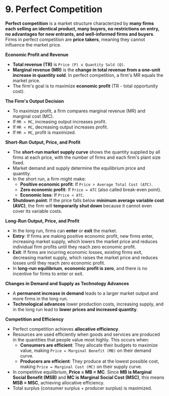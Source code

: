 # 9. Perfect Competition

**Perfect competition** is a market structure characterized by **many firms each selling an identical product, many buyers, no restrictions on entry, no advantages for new entrants, and well-informed firms and buyers**. Firms in perfect competition are **price takers**, meaning they cannot influence the market price.

**Economic Profit and Revenue**

- **Total revenue (TR)** is `Price (P) x Quantity Sold (Q)`.
- **Marginal revenue (MR)** is the **change in total revenue from a one-unit increase in quantity sold**. In perfect competition, a firm's MR equals the market price.
- The firm's goal is to maximize **economic profit** (TR - total opportunity cost).

**The Firm's Output Decision**

- To maximize profit, a firm compares marginal revenue (MR) and marginal cost (MC).
- If `MR > MC`, increasing output increases profit.
- If `MR < MC`, decreasing output increases profit.
- If `MR = MC`, profit is maximized.

**Short-Run Output, Price, and Profit**

- The **short-run market supply curve** shows the quantity supplied by all firms at each price, with the number of firms and each firm's plant size fixed.
- Market demand and supply determine the equilibrium price and quantity.
- In the short run, a firm might make:
    - **Positive economic profit**: If `Price > Average Total Cost (ATC)`.
    - **Zero economic profit**: If `Price = ATC` (also called break-even point).
    - **Economic loss**: If `Price < ATC`.
- **Shutdown point**: If the price falls below **minimum average variable cost (AVC)**, the firm will **temporarily shut down** because it cannot even cover its variable costs.

**Long-Run Output, Price, and Profit**

- In the long run, firms can **enter** or **exit** the market.
- **Entry**: If firms are making positive economic profit, new firms enter, increasing market supply, which lowers the market price and reduces individual firm profits until they reach zero economic profit.
- **Exit**: If firms are incurring economic losses, existing firms exit, decreasing market supply, which raises the market price and reduces losses until they reach zero economic profit.
- In **long-run equilibrium**, **economic profit is zero**, and there is no incentive for firms to enter or exit.

**Changes in Demand and Supply as Technology Advances**

- A **permanent increase in demand** leads to a larger market output and more firms in the long run.
- **Technological advances** lower production costs, increasing supply, and in the long run lead to **lower prices and increased quantity**.

**Competition and Efficiency**

- Perfect competition achieves **allocative efficiency**.
- Resources are used efficiently when goods and services are produced in the quantities that people value most highly. This occurs when:
    - **Consumers are efficient**: They allocate their budgets to maximize value, making `Price = Marginal Benefit (MB)` on their demand curve.
    - **Producers are efficient**: They produce at the lowest possible cost, making `Price = Marginal Cost (MC)` on their supply curve.
- In competitive equilibrium, **Price = MB = MC**. Since **MB is Marginal Social Benefit (MSB)** and **MC is Marginal Social Cost (MSC)**, this means **MSB = MSC**, achieving allocative efficiency.
- Total surplus (consumer surplus + producer surplus) is maximized. 